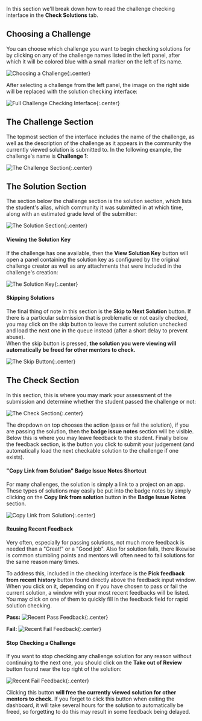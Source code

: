 In this section we'll break down how to read the challenge checking interface
in the **Check Solutions** tab.

## Choosing a Challenge
You can choose which challenge you want to begin checking solutions for by
clicking on any of the challenge names listed in the left panel, after which
it will be colored blue with a small marker on the left of its name.

![Choosing a Challenge](../../img/check/challenge_select.png){:.center}

After selecting a challenge from the left panel, the image on the right side
will be replaced with the solution checking interface:

![Full Challenge Checking Interface](../../img/check/challenge_checking_interface_full.png){:.center}

## The Challenge Section
The topmost section of the interface includes the name of the challenge, as
well as the description of the challenge as it appears in the community the
currently viewed solution is submitted to. In the following example, the
challenge's name is **Challenge 1**:

![The Challenge Section](../../img/check/challenge_checking_interface_challenge_section.png){:.center}

## The Solution Section
The section below the challenge section is the solution section, which lists
the student's alias, which community it was submitted in at which
time, along with an estimated grade level of the submitter:

![The Solution Section](../../img/check/challenge_checking_interface_solution_section.png){:.center}

#### Viewing the Solution Key
If the challenge has one available, then the **View Solution Key** button will
open a panel containing the solution key as configured by the original
challenge creator as well as any attachments that were included in the
challenge's creation:

![The Solution Key](../../img/check/challenge_checking_interface_solution_section_solution_key.png){:.center}

#### Skipping Solutions
The final thing of note in this section is the **Skip to Next Solution**
button. If there is a particular submission that is problematic or not easily
checked, you may click on the skip button to leave the current solution
unchecked and load the next one in the queue instead (after a short delay to
prevent abuse).  
When the skip button is pressed, **the solution you were viewing will**
**automatically be freed for other mentors to check.**

![The Skip Button](../../img/check/challenge_checking_interface_solution_section_skip.png){:.center}


## The Check Section
In this section, this is where you may mark your assessment of the submission
and determine whether the student passed the challenge or not:

![The Check Section](../../img/check/challenge_checking_interface_check_section.png){:.center}

The dropdown on top chooses the action (pass or fail the solution), if you are
passing the solution, then the **badge issue notes** section will be visible.
Below this is where you may leave feedback to the student. Finally below the
feedback section, is the button you click to submit your judgement (and
automatically load the next checkable solution to the challenge if one exists).

#### "Copy Link from Solution" Badge Issue Notes Shortcut
For many challenges, the solution is simply a link to a project on an app.
These types of solutions may easily be put into the badge notes by simply
clicking on the **Copy link from solution** button in the **Badge Issue Notes**
section.

![Copy Link from Solution](../../img/check/challenge_checking_interface_check_section_copy_link.png){:.center}

#### Reusing Recent Feedback
Very often, especially for passing solutions, not much more feedback is needed
than a "Great!" or a "Good job". Also for solution fails, there likewise is
common stumbling points and mentors will often need to fail solutions for the
same reason many times.

To address this, included in the checking interface is the
**Pick feedback from recent history** button found directly above the feedback
input window. When you click on it, depending on if you have chosen to pass or
fail the current solution, a window with your most recent feedbacks will be
listed. You may click on one of them to quickly fill in the feedback
field for rapid solution checking.

**Pass:**
![Recent Pass Feedback](../../img/check/challenge_checking_interface_check_section_feedback_history_pass.png){:.center}

**Fail:**
![Recent Fail Feedback](../../img/check/challenge_checking_interface_check_section_feedback_history_fail.png){:.center}

#### Stop Checking a Challenge
If you want to stop checking any challenge solution for any reason without
continuing to the next one, you should click on the **Take out of Review**
button found near the top right of the solution:

![Recent Fail Feedback](../../img/check/challenge_checking_interface_check_section_take_out.png){:.center}

Clicking this button **will free the currently viewed solution for other**
**mentors to check.** If you forget to click this button when exiting the
dashboard, it will take several hours for the solution to automatically be
freed, so forgetting to do this may result in some feedback being delayed.
